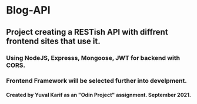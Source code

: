 # Blog-API

## Project creating a RESTish API with diffrent frontend sites that use it.

### Using NodeJS, Expresss, Mongoose, JWT for backend with CORS.

### Frontend Framework will be selected further into develpment.

#### Created by Yuval Karif as an "Odin Project" assignment. September 2021.
